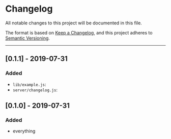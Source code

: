 # Changelog
All notable changes to this project will be documented in this file.

The format is based on [Keep a Changelog](https://keepachangelog.com/en/1.0.0/),
and this project adheres to [Semantic Versioning](https://semver.org/spec/v2.0.0.html).

---

## [0.1.1] - 2019-07-31
### Added
- `lib/example.js`: 
- `server/changelog.js`:

## [0.1.0] - 2019-07-31
### Added
- everything
